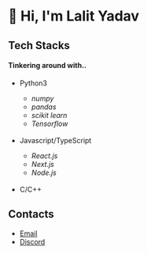 <h1>👋 Hi, I'm Lalit Yadav</h1>

<h2> Tech Stacks</h2>

<h4>Tinkering around with..</h4>
<ul>
  <li>Python3</li>
  <ul>
    <li><i>numpy</i></li>
    <li><i>pandas</i></li>
    <li><i>scikit learn</i></li>
    <li><i>Tensorflow</i></li>
  </ul>
  <br>
  <li>Javascript/TypeScript</li>
    <ul>
    <li><i>React.js</i></li>
    <li><i>Next.js</i></li>
    <li><i>Node.js</i></li>
  </ul>
  <br>
  <li>C/C++</li>
</ul>
<!-- contacts -->
<h2>Contacts</h2>
              
<ul>
  <li><a href="mailto:lalityadav.x17@gmail.com">Email</a></li>
  <li><a href="www.discord.com/users/845576764705341470">Discord</a></li>
</ul>
